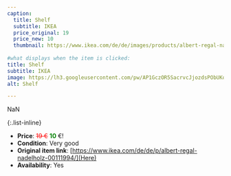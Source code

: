 ```yaml
---
caption:
  title: Shelf
  subtitle: IKEA
  price_original: 19
  price_new: 10
  thumbnail: https://www.ikea.com/de/de/images/products/albert-regal-nadelholz__0088996_pe220776_s5.jpg
  
#what displays when the item is clicked:
title: Shelf
subtitle: IKEA
image: https://lh3.googleusercontent.com/pw/AP1GczOR5SacrvcJjozdsPObUKq7QQw7TXjDLVhIXKq-2jufD9xIrogZf7rXSYyc_yAuXPwt70icHHPfAg0eIEmiZ6AAOXMU6kb_oSfwyrQMOUmcaYjmu6m9roFdEb4m3mIOWBNLqhfcQZvOqct9SQGq2WFjHA=w1220-h1626-s-no-gm?authuser=0
alt: Shelf

---
```

NaN

{:.list-inline} 
- **Price**: <span style="color:red"><del>19 €</del></span> <span style="color:green">**10**</span> €!
- **Condition**: Very good
- **Original item link**: [https://www.ikea.com/de/de/p/albert-regal-nadelholz-00111994/](Here)
- **Availability**: Yes
